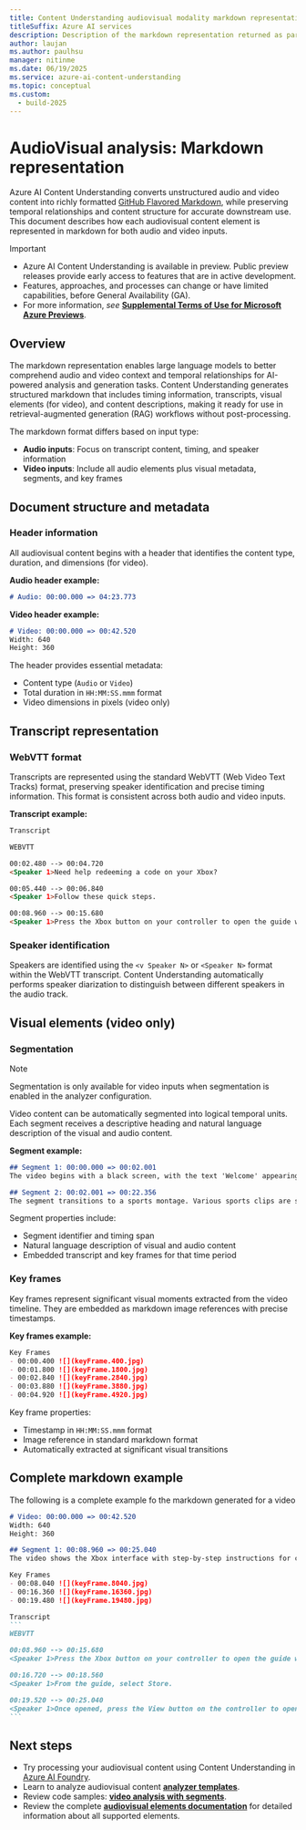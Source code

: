 ```yaml
---
title: Content Understanding audiovisual modality markdown representation
titleSuffix: Azure AI services
description: Description of the markdown representation returned as part of the Content Understanding audiovisual response for both audio and video inputs and how to use the response in your applications.
author: laujan
ms.author: paulhsu
manager: nitinme
ms.date: 06/19/2025
ms.service: azure-ai-content-understanding
ms.topic: conceptual
ms.custom:
  - build-2025
---
```


# AudioVisual analysis: Markdown representation

Azure AI Content Understanding converts unstructured audio and video content into richly formatted [GitHub Flavored Markdown](https://github.github.com/gfm), while preserving temporal relationships and content structure for accurate downstream use. This document describes how each audiovisual content element is represented in markdown for both audio and video inputs.

> [!IMPORTANT]
>
> * Azure AI Content Understanding is available in preview. Public preview releases provide early access to features that are in active development.
> * Features, approaches, and processes can change or have limited capabilities, before General Availability (GA).
> * For more information, *see* [**Supplemental Terms of Use for Microsoft Azure Previews**](https://azure.microsoft.com/support/legal/preview-supplemental-terms).

## Overview

The markdown representation enables large language models to better comprehend audio and video context and temporal relationships for AI-powered analysis and generation tasks. Content Understanding generates structured markdown that includes timing information, transcripts, visual elements (for video), and content descriptions, making it ready for use in retrieval-augmented generation (RAG) workflows without post-processing.

The markdown format differs based on input type:
- **Audio inputs**: Focus on transcript content, timing, and speaker information
- **Video inputs**: Include all audio elements plus visual metadata, segments, and key frames

## Document structure and metadata

### Header information

All audiovisual content begins with a header that identifies the content type, duration, and dimensions (for video).

**Audio header example:**
```markdown
# Audio: 00:00.000 => 04:23.773
```

**Video header example:**
```markdown
# Video: 00:00.000 => 00:42.520
Width: 640
Height: 360
```

The header provides essential metadata:
- Content type (`Audio` or `Video`)
- Total duration in `HH:MM:SS.mmm` format
- Video dimensions in pixels (video only)

## Transcript representation

### WebVTT format

Transcripts are represented using the standard WebVTT (Web Video Text Tracks) format, preserving speaker identification and precise timing information. This format is consistent across both audio and video inputs.

**Transcript example:**
```markdown
Transcript

WEBVTT

00:02.480 --> 00:04.720
<Speaker 1>Need help redeeming a code on your Xbox?

00:05.440 --> 00:06.840
<Speaker 1>Follow these quick steps.

00:08.960 --> 00:15.680
<Speaker 1>Press the Xbox button on your controller to open the guide while signed into the console with the account you want to apply the code to.
```

### Speaker identification

Speakers are identified using the `<v Speaker N>` or `<Speaker N>` format within the WebVTT transcript. Content Understanding automatically performs speaker diarization to distinguish between different speakers in the audio track.

## Visual elements (video only)

### Segmentation

> [!NOTE]
> Segmentation is only available for video inputs when segmentation is enabled in the analyzer configuration.

Video content can be automatically segmented into logical temporal units. Each segment receives a descriptive heading and natural language description of the visual and audio content.

**Segment example:**
```markdown
## Segment 1: 00:00.000 => 00:02.001
The video begins with a black screen, with the text 'Welcome' appearing at the bottom left corner.

## Segment 2: 00:02.001 => 00:22.356
The segment transitions to a sports montage. Various sports clips are shown, including volleyball, softball, football, basketball, golf, hockey, swimming, and track events.
```

Segment properties include:
- Segment identifier and timing span
- Natural language description of visual and audio content
- Embedded transcript and key frames for that time period

### Key frames

Key frames represent significant visual moments extracted from the video timeline. They are embedded as markdown image references with precise timestamps.

**Key frames example:**
```markdown
Key Frames
- 00:00.400 ![](keyFrame.400.jpg)
- 00:01.800 ![](keyFrame.1800.jpg)
- 00:02.840 ![](keyFrame.2840.jpg)
- 00:03.880 ![](keyFrame.3880.jpg)
- 00:04.920 ![](keyFrame.4920.jpg)
```

Key frame properties:
- Timestamp in `HH:MM:SS.mmm` format
- Image reference in standard markdown format
- Automatically extracted at significant visual transitions

## Complete markdown example
The following is a complete example fo the markdown generated for a video

````markdown
# Video: 00:00.000 => 00:42.520
Width: 640
Height: 360

## Segment 1: 00:08.960 => 00:25.040
The video shows the Xbox interface with step-by-step instructions for code redemption.

Key Frames
- 00:08.040 ![](keyFrame.8040.jpg)
- 00:16.360 ![](keyFrame.16360.jpg)
- 00:19.480 ![](keyFrame.19480.jpg)

Transcript
```
WEBVTT

00:08.960 --> 00:15.680
<Speaker 1>Press the Xbox button on your controller to open the guide while signed into the console with the account you want to apply the code to.

00:16.720 --> 00:18.560
<Speaker 1>From the guide, select Store.

00:19.520 --> 00:25.040
<Speaker 1>Once opened, press the View button on the controller to open the side menu and select Redeem.
```
````

## Next steps

* Try processing your audiovisual content using Content Understanding in [Azure AI Foundry](https://aka.ms/cu-landing).
* Learn to analyze audiovisual content [**analyzer templates**](../quickstart/use-ai-foundry.md).
* Review code samples: [**video analysis with segments**](https://github.com/Azure-Samples/azure-ai-content-understanding-python/tree/main/analyzer_templates).
* Review the complete [**audiovisual elements documentation**](elements.md) for detailed information about all supported elements.
